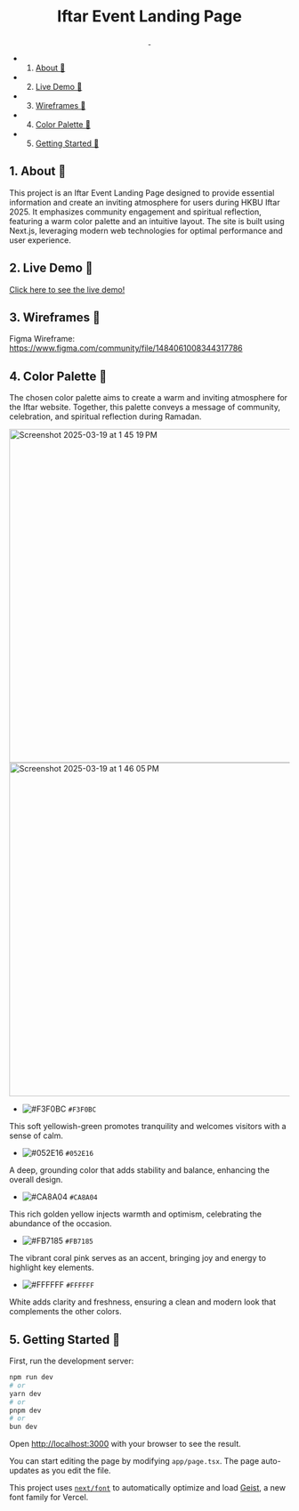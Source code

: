 <h1 align="center">
  Iftar Event Landing Page
</h1>

<p align="center">
  <a aria-label="Framework" href="https://nextjs.org">
    <img alt="" src="https://img.shields.io/badge/Next.js-000000.svg?style=for-the-badge&logo=Next.js&labelColor=000">
  </a>
  <img alt="" src="https://img.shields.io/github/languages/top/ayazhankadessova/hkbu-iftar?style=for-the-badge&labelColor=000">
</p>

<!-- vscode-markdown-toc -->
* 1. [About 🌙](#About)
* 2. [Live Demo 🎥](#LiveDemo)
* 3. [Wireframes 📐](#Wireframes)
* 4. [Color Palette 🎨](#ColorPalette)
* 5. [Getting Started 🚀](#GettingStarted)

<!-- vscode-markdown-toc-config
	numbering=true
	autoSave=true
	/vscode-markdown-toc-config -->
<!-- /vscode-markdown-toc -->

##  1. <a name='About'></a>About 🌙

This project is an Iftar Event Landing Page designed to provide essential information and create an inviting atmosphere for users during HKBU Iftar 2025. It emphasizes community engagement and spiritual reflection, featuring a warm color palette and an intuitive layout. The site is built using Next.js, leveraging modern web technologies for optimal performance and user experience.

##  2. <a name='LiveDemo'></a>Live Demo 🎥

[Click here to see the live demo!](https://hkbu-iftar.vercel.app)

##  3. <a name='Wireframes'></a>Wireframes 📐

Figma Wireframe: https://www.figma.com/community/file/1484061008344317786

##  4. <a name='ColorPalette'></a>Color Palette 🎨

The chosen color palette aims to create a warm and inviting atmosphere for the Iftar website. Together, this palette conveys a message of community, celebration, and spiritual reflection during Ramadan.

<img width="600" alt="Screenshot 2025-03-19 at 1 45 19 PM" src="https://github.com/user-attachments/assets/b6483e0a-aef5-4122-9fb9-de4e50cbd762" />
<img width="600" alt="Screenshot 2025-03-19 at 1 46 05 PM" src="https://github.com/user-attachments/assets/f21912ed-0e5d-4474-9f77-4992b0e9f055" />

- ![#F3F0BC](https://placehold.co/15x15/F3F0BC/F3F0BC.png) `#F3F0BC`

This soft yellowish-green promotes tranquility and welcomes visitors with a sense of calm.

- ![#052E16](https://placehold.co/15x15/052E16/052E16.png) `#052E16`

A deep, grounding color that adds stability and balance, enhancing the overall design.

- ![#CA8A04](https://placehold.co/15x15/CA8A04/CA8A04.png) `#CA8A04`

This rich golden yellow injects warmth and optimism, celebrating the abundance of the occasion.

- ![#FB7185](https://placehold.co/15x15/FB7185/FB7185.png) `#FB7185`

The vibrant coral pink serves as an accent, bringing joy and energy to highlight key elements.

- ![#FFFFFF](https://placehold.co/15x15/FFFFFF/FFFFFF.png) `#FFFFFF`

White adds clarity and freshness, ensuring a clean and modern look that complements the other colors.

##  5. <a name='GettingStarted'></a>Getting Started 🚀

First, run the development server:

```bash
npm run dev
# or
yarn dev
# or
pnpm dev
# or
bun dev
```

Open [http://localhost:3000](http://localhost:3000) with your browser to see the result.

You can start editing the page by modifying `app/page.tsx`. The page auto-updates as you edit the file.

This project uses [`next/font`](https://nextjs.org/docs/app/building-your-application/optimizing/fonts) to automatically optimize and load [Geist](https://vercel.com/font), a new font family for Vercel.
